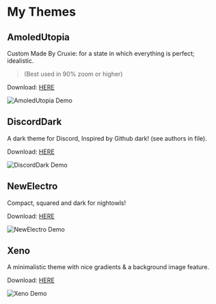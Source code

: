# My Themes

## AmoledUtopia
Custom Made By Cruxie: for a state in which everything is perfect; idealistic.
> (Best used in 90% zoom or higher)

Download: [HERE](https://xcruxiex.github.io/BBDThemes/Themes/AmoledUtopia/AmoledUtopia.theme.css)

![AmoledUtopia Demo](https://i.imgur.com/bUwtCBU.png)

## DiscordDark
A dark theme for Discord, Inspired by Github dark! (see authors in file).

Download: [HERE](https://xcruxiex.github.io/BBDThemes/Themes/DiscordDark/DiscordDark.theme.css)

![DiscordDark Demo](https://i.imgur.com/ADY4Xh9.png)

## NewElectro
Compact, squared and dark for nightowls!

Download: [HERE](https://xcruxiex.github.io/BBDThemes/Themes/NewElectro/NewElectro.theme.css)

![NewElectro Demo](https://i.imgur.com/XJRGGrb.png)

## Xeno
A minimalistic theme with nice gradients & a background image feature.

Download: [HERE](https://xcruxiex.github.io/BBDThemes/Themes/Xeno/Xeno.theme.css)

![Xeno Demo](https://i.imgur.com/d9Qc7Uf.png)
